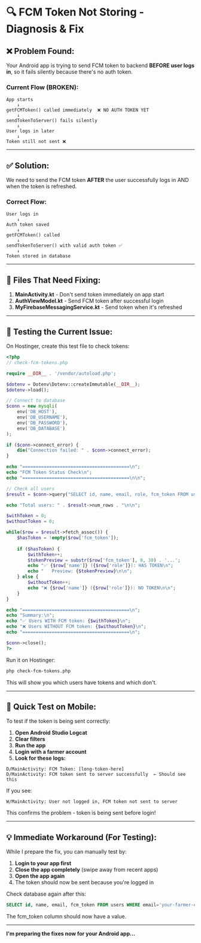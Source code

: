 # 🔍 FCM Token Not Storing - Diagnosis & Fix

## ❌ Problem Found:

Your Android app is trying to send FCM token to backend **BEFORE user logs in**, so it fails silently because there's no auth token.

### Current Flow (BROKEN):
```
App starts
    ↓
getFCMToken() called immediately  ❌ NO AUTH TOKEN YET
    ↓
sendTokenToServer() fails silently
    ↓
User logs in later
    ↓
Token still not sent ❌
```

---

## ✅ Solution:

We need to send the FCM token **AFTER** the user successfully logs in AND when the token is refreshed.

### Correct Flow:
```
User logs in
    ↓
Auth token saved
    ↓
getFCMToken() called
    ↓
sendTokenToServer() with valid auth token ✅
    ↓
Token stored in database
```

---

## 🔧 Files That Need Fixing:

1. **MainActivity.kt** - Don't send token immediately on app start
2. **AuthViewModel.kt** - Send FCM token after successful login
3. **MyFirebaseMessagingService.kt** - Send token when it's refreshed

---

## 📝 Testing the Current Issue:

On Hostinger, create this test file to check tokens:

```php
<?php
// check-fcm-tokens.php

require __DIR__ . '/vendor/autoload.php';

$dotenv = Dotenv\Dotenv::createImmutable(__DIR__);
$dotenv->load();

// Connect to database
$conn = new mysqli(
    env('DB_HOST'),
    env('DB_USERNAME'),
    env('DB_PASSWORD'),
    env('DB_DATABASE')
);

if ($conn->connect_error) {
    die("Connection failed: " . $conn->connect_error);
}

echo "========================================\n";
echo "FCM Token Status Check\n";
echo "========================================\n\n";

// Check all users
$result = $conn->query("SELECT id, name, email, role, fcm_token FROM users");

echo "Total users: " . $result->num_rows . "\n\n";

$withToken = 0;
$withoutToken = 0;

while($row = $result->fetch_assoc()) {
    $hasToken = !empty($row['fcm_token']);
    
    if ($hasToken) {
        $withToken++;
        $tokenPreview = substr($row['fcm_token'], 0, 30) . '...';
        echo "✅ {$row['name']} ({$row['role']}): HAS TOKEN\n";
        echo "   Preview: {$tokenPreview}\n\n";
    } else {
        $withoutToken++;
        echo "❌ {$row['name']} ({$row['role']}): NO TOKEN\n\n";
    }
}

echo "========================================\n";
echo "Summary:\n";
echo "✅ Users WITH FCM token: {$withToken}\n";
echo "❌ Users WITHOUT FCM token: {$withoutToken}\n";
echo "========================================\n";

$conn->close();
?>
```

Run it on Hostinger:
```bash
php check-fcm-tokens.php
```

This will show you which users have tokens and which don't.

---

## 🚀 Quick Test on Mobile:

To test if the token is being sent correctly:

1. **Open Android Studio Logcat**
2. **Clear filters**
3. **Run the app**
4. **Login with a farmer account**
5. **Look for these logs:**

```
D/MainActivity: FCM Token: [long-token-here]
D/MainActivity: FCM token sent to server successfully  ← Should see this
```

If you see:
```
W/MainActivity: User not logged in, FCM token not sent to server
```

This confirms the problem - token is being sent before login!

---

## 💡 Immediate Workaround (For Testing):

While I prepare the fix, you can manually test by:

1. **Login to your app first**
2. **Close the app completely** (swipe away from recent apps)
3. **Open the app again**
4. The token should now be sent because you're logged in

Check database again after this:
```sql
SELECT id, name, email, fcm_token FROM users WHERE email='your-farmer-email@example.com';
```

The fcm_token column should now have a value.

---

**I'm preparing the fixes now for your Android app...**

